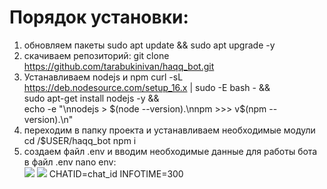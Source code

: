 # Порядок установки: #
1. обновляем пакеты
sudo apt update && sudo apt upgrade -y
2. скачиваем репозиторий:
git clone https://github.com/tarabukinivan/haqq_bot.git
3. Устанавливаем nodejs и npm
curl -sL https://deb.nodesource.com/setup_16.x | sudo -E bash - && \
sudo apt-get install nodejs -y && \
echo -e "\nnodejs > $(node --version).\nnpm  >>> v$(npm --version).\n"
4. переходим в папку проекта и устанавливаем необходимые модули
cd /$USER/haqq_bot
npm i
5. создаем файл .env и вводим необходимые данные для работы бота в файл .env
nano env:<br>
![](BOT_TOKEN=TOKEN)
![](VALOPER=valoper_address)
CHATID=chat_id
INFOTIME=300
